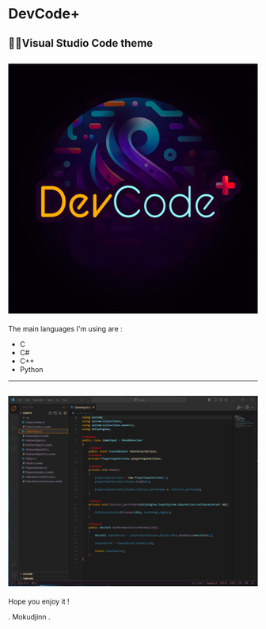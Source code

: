# DevCode+
## 🏴‍☠️Visual Studio Code theme

## ![Image link](assets/Logo.png)
The main languages I'm using are :
- C
- C#
- C++
- Python
---
## ![Image link](assets/ima1.png)
Hope you enjoy it !

. Mokudjinn .
